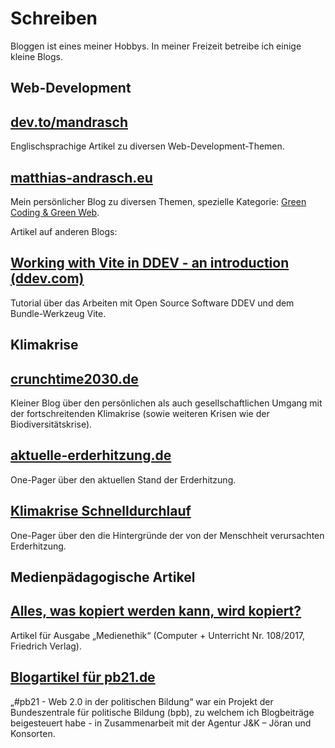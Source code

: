 # Schreiben

Bloggen ist eines meiner Hobbys. In meiner Freizeit betreibe ich einige kleine Blogs.

## Web-Development

<article>
    <a href="https://dev.to/mandrasch" target="_blank">
        <h2>dev.to/mandrasch</h2>
    </a>
    <p>Englischsprachige Artikel zu diversen Web-Development-Themen.</p>
</article>

<article>
    <a href="https://matthias-andrasch.eu" target="_blank">
        <h2>matthias-andrasch.eu</h2>
    </a>
    <p>
        Mein persönlicher Blog zu diversen Themen, spezielle Kategorie: 
        <a href="https://matthias-andrasch.eu/cat/green-coding-green-web/">
            Green Coding & Green Web</a
        >.
    </p>
</article>

<p>Artikel auf anderen Blogs:</p>

<article>
    <a href="https://ddev.com/blog/working-with-vite-in-ddev/" target="_blank" 
        ><h2>Working with Vite in DDEV - an introduction (ddev.com)</h2></a
    >
    <p>Tutorial über das Arbeiten mit Open Source Software DDEV und dem Bundle-Werkzeug Vite.</p>
</article>

## Klimakrise

<article>
    <a href="https://crunchtime2030.de" target="_blank">
        <h2>crunchtime2030.de</h2>
    </a>
    <p>Kleiner Blog über den persönlichen als auch gesellschaftlichen Umgang mit der fortschreitenden Klimakrise (sowie weiteren Krisen wie der Biodiversitätskrise).</p>
</article>

<article>
    <a href="https://aktuelle-erderhitzung.de" target="_blank">
        <h2>aktuelle-erderhitzung.de</h2>
    </a>
    <p>One-Pager über den aktuellen Stand der Erderhitzung.</p>
</article>

<article>
    <a href="https://klimakrise-schnelldurchlauf.mandrasch.eu/" target="_blank">
        <h2>Klimakrise Schnelldurchlauf</h2>
    </a>
    <p>One-Pager über den die Hintergründe der von der Menschheit verursachten Erderhitzung.</p>
</article>

## Medienpädagogische Artikel

<article>
    <a href="https://matthias-andrasch.eu/2017/alles-was-kopiert-werden-kann-wird-kopiert/" target="_blank">
    <h2>Alles, was kopiert werden kann, wird kopiert?</h2>
    </a>
    <p>Artikel für Ausgabe „Medienethik“ (Computer + Unterricht Nr. 108/2017, Friedrich Verlag).</p>
</article>

<article>
    <a href="https://pb22.uber.space/author/mandrasch/" target="_blank">
    <h2>Blogartikel für pb21.de</h2>
    </a>
    <p>„#pb21 - Web 2.0 in der politischen Bildung“ war ein Projekt der Bundeszentrale für politische Bildung (bpb), zu welchem ich Blogbeiträge beigesteuert habe - in Zusammenarbeit mit der Agentur J&K – Jöran und Konsorten.</p>
</article>

